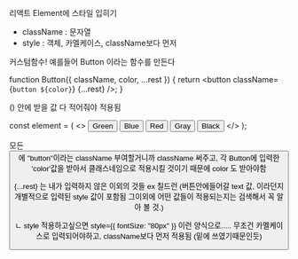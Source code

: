 리액트 Element에 스타일 입히기

- className : 문자열
- style : 객체, 카멜케이스, className보다 먼저

커스텀함수!
예를들어 Button 이라는 함수를 만든다

function Button({ className, color, ...rest }) {
return <button className={`button ${color}`} {...rest} />;
}

() 안에 받을 값 다 적어줘야 적용됨

const element = (
<>
<Button color="green">Green</Button>
<Button color="blue">Blue</Button>
<Button color="red">Red</Button>
<Button color="gray">Gray</Button>
<Button color="black">Black</Button>
</>
);

모든 <Button/>에 "button"이라는 className 부여할거니까 className 써주고,
각 Button에 입력한 'color'값을 받아서 클래스네임으로 적용시킬 것이기 때문에 color 도 받아야함

{...rest} 는 내가 입력하지 않은 이외의 것들 ex 칠드런 (버튼안에들어갈 text 값, 이라던지 개별적으로 입력된 style 값이 포함됨 그이외에 어떤 값들이 적용되는지는 검색해서 꼭 알아 볼 것.)

ㄴ style 적용하고싶으면
style={{ fontSize: "80px" }}
이런 양식으로.....
무조건 카멜케이스로 입력되어야하고, className보다 먼저 적용됨 (밑에 쓰였기때문인듯)
